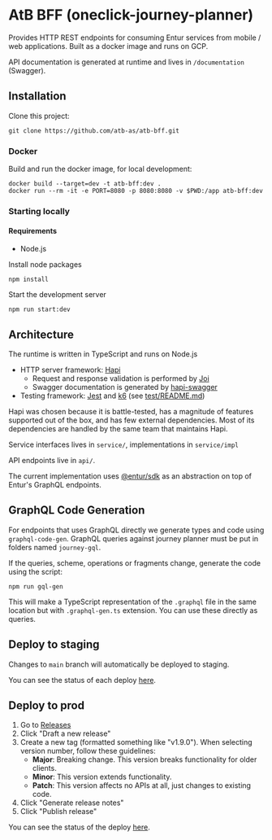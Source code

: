 # AtB BFF (oneclick-journey-planner)

Provides HTTP REST endpoints for consuming Entur services from mobile / web
applications. Built as a docker image and runs on GCP.

API documentation is generated at runtime and lives in `/documentation`
(Swagger).

## Installation

Clone this project:

`git clone https://github.com/atb-as/atb-bff.git`

### Docker

Build and run the docker image, for local development:

```
docker build --target=dev -t atb-bff:dev .
docker run --rm -it -e PORT=8080 -p 8080:8080 -v $PWD:/app atb-bff:dev
```

### Starting locally

#### Requirements

- Node.js

Install node packages

`npm install`

Start the development server

`npm run start:dev`

## Architecture

The runtime is written in TypeScript and runs on Node.js

- HTTP server framework: [Hapi](https://hapi.dev)
    - Request and response validation is performed by
      [Joi](https://hapi.dev/family/joi/)
    - Swagger documentation is generated by
      [hapi-swagger](https://github.com/glennjones/hapi-swagger)
- Testing framework: [Jest](https://jestjs.io/) and [k6](https://k6.io/) (see [test/README.md](test/README.md))

Hapi was chosen because it is battle-tested, has a magnitude of features
supported out of the box, and has few external dependencies. Most of its
dependencies are handled by the same team that maintains Hapi.

Service interfaces lives in `service/`, implementations in `service/impl`

API endpoints live in `api/`.

The current implementation uses [@entur/sdk](https://github.com/entur/sdk) as an
abstraction on top of Entur's GraphQL endpoints.

## GraphQL Code Generation

For endpoints that uses GraphQL directly we generate types and code using
`graphql-code-gen`. GraphQL queries against journey planner must be put in
folders named `journey-gql`.

If the queries, scheme, operations or fragments change, generate the code using
the script:

```
npm run gql-gen
```

This will make a TypeScript representation of the `.graphql` file in the same
location but with `.graphql-gen.ts` extension. You can use these directly as
queries.

## Deploy to staging

Changes to `main` branch will automatically be deployed to staging.

You can see the status of each deploy [here](https://github.com/AtB-AS/atb-bff/actions/workflows/docker_gcp-infra.yaml).

## Deploy to prod

1. Go to [Releases](https://github.com/AtB-AS/atb-bff/releases)
2. Click "Draft a new release"
3. Create a new tag (formatted something like "v1.9.0"). When selecting version number, follow these guidelines:
    - **Major**: Breaking change. This version breaks functionality for older clients.
    - **Minor**: This version extends functionality.
    - **Patch**: This version affects no APIs at all, just changes to existing code.
4. Click "Generate release notes"
5. Click "Publish release"

You can see the status of the deploy [here](https://github.com/AtB-AS/atb-bff/actions/workflows/docker_gcp-infra.yaml).
